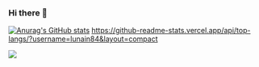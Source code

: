 ### Hi there 👋
[![Anurag's GitHub stats](https://github-readme-stats.vercel.app/api?username=lunain84&count_private=true&show_icons=true&theme=dracula)](https://github.com/anuraghazra/github-readme-stats)
https://github-readme-stats.vercel.app/api/top-langs/?username=lunain84&layout=compact

<img src="https://grass-graph.moshimo.works/images/lunain84.png">

<!--
**lunain84/lunain84** is a ✨ _special_ ✨ repository because its `README.md` (this file) appears on your GitHub profile.

Here are some ideas to get you started:

- 🔭 I’m currently working on ...
- 🌱 I’m currently learning ...
- 👯 I’m looking to collaborate on ...
- 🤔 I’m looking for help with ...
- 💬 Ask me about ...
- 📫 How to reach me: ...
- 😄 Pronouns: ...
- ⚡ Fun fact: ...
-->
